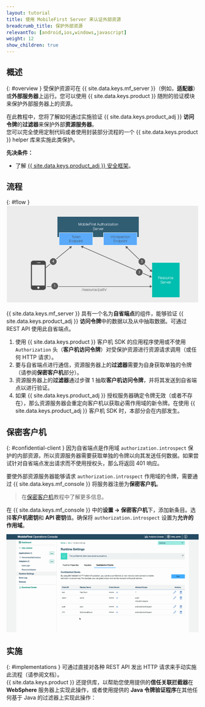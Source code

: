 ```yaml
---
layout: tutorial
title: 使用 MobileFirst Server 来认证外部资源
breadcrumb_title: 保护外部资源
relevantTo: [android,ios,windows,javascript]
weight: 12
show_children: true
---
```

<!-- NLS_CHARSET=UTF-8 -->
## 概述
{: #overview }
受保护资源可在 {{ site.data.keys.mf_server }}（例如，**适配器**）或**外部服务器**上运行。您可以使用 {{ site.data.keys.product }} 随附的验证模块来保护外部服务器上的资源。

在此教程中，您将了解如何通过实施验证 {{ site.data.keys.product_adj }} **访问令牌**的**过滤器**来保护外部**资源服务器**。  
您可以完全使用定制代码或者使用封装部分流程的一个 {{ site.data.keys.product }} helper 库来实施此类保护。

**先决条件：**  

* 了解 [{{ site.data.keys.product_adj }} 安全框架](../)。

## 流程
{: #flow }
![保护外部资源图](external_resources_flow.jpg)

{{ site.data.keys.mf_server }} 具有一个名为**自省端点**的组件，能够验证 {{ site.data.keys.product_adj }} **访问令牌**中的数据以及从中抽取数据。可通过 REST API 使用此自省端点。

1. 使用 {{ site.data.keys.product }} 客户机 SDK 的应用程序使用或不使用 `Authorization` 头（**客户机访问令牌**）对受保护资源进行资源请求调用（或任何 HTTP 请求）。
2. 要与自省端点进行通信，资源服务器上的**过滤器**需要为自身获取单独的令牌（请参阅**保密客户机**部分）。
3. 资源服务器上的**过滤器**通过步骤 1 抽取**客户机访问令牌**，并将其发送到自省端点以进行验证。
4. 如果 {{ site.data.keys.product_adj }} 授权服务器确定令牌无效（或者不存在），那么资源服务器会重定向客户机以获取必需作用域的新令牌。在使用 {{ site.data.keys.product_adj }} 客户机 SDK 时，本部分会在内部发生。

## 保密客户机
{: #confidential-client }
因为自省端点是作用域 `authorization.introspect` 保护的内部资源，所以资源服务器需要获取单独的令牌以向其发送任何数据。如果尝试针对自省端点发出请求而不使用授权头，那么将返回 401 响应。

要使外部资源服务器能够请求 `authorization.introspect` 作用域的令牌，需要通过 {{ site.data.keys.mf_console }} 将服务器注册为**保密客户机**。  

> 在[保密客户机](../confidential-clients/)教程中了解更多信息。

在 {{ site.data.keys.mf_console }} 中的**设置 → 保密客户机**下，添加新条目。选择**客户机密钥**和 **API 密钥**值。确保将 `authorization.introspect` 设置为**允许的作用域**。

<img class="gifplayer" alt="配置保密客户机" src="confidential-client.png"/>

## 实施
{: #implementations }
可通过直接对各种 REST API 发出 HTTP 请求来手动实施此流程（请参阅文档）。  
{{ site.data.keys.product }} 还提供库，以帮助您使用提供的**信任关联拦截器**在 **WebSphere** 服务器上实现此操作，或者使用提供的 **Java 令牌验证程序**在其他任何基于 Java 的过滤器上实现此操作：
